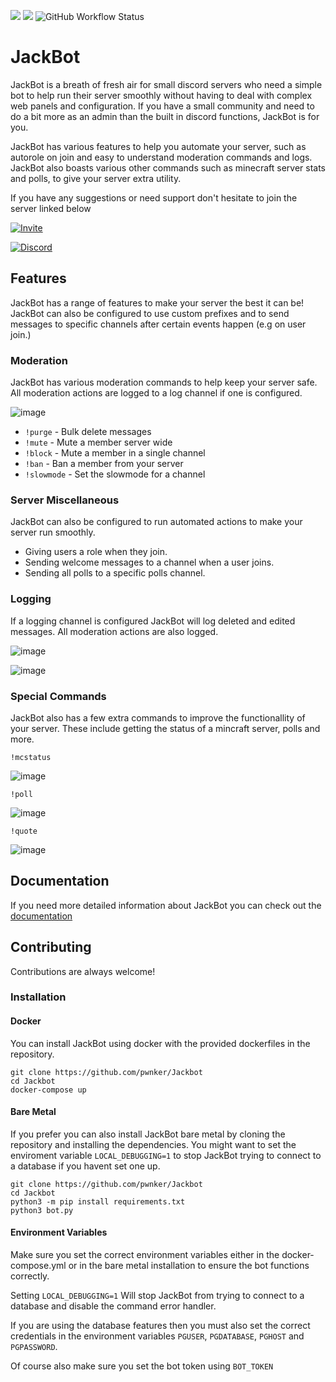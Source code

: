 
<a target="_blank" href="LICENSE" title="License: MIT"><img src="https://img.shields.io/badge/License-MIT-blue.svg"></a>
<a target="_blank" href="https://www.python.org/downloads/" title="Python version"><img src="https://img.shields.io/badge/python-3.9.4-green.svg"></a>
![GitHub Workflow Status](https://img.shields.io/github/workflow/status/pwnker/jackbot/Basic%20Lint)



# JackBot

JackBot is a breath of fresh air for small discord servers who need a simple bot to help run their server smoothly without having to deal with complex web panels and configuration. If you have a small community and need to do a bit more as an admin than the built in discord functions, JackBot is for you.

JackBot has various features to help you automate your server, such as autorole on join and easy to understand moderation commands and logs. JackBot also boasts various other commands such as minecraft server stats and polls, to give your server extra utility.

If you have any suggestions or need support don't hesitate to join the server linked below

[![Invite](https://img.shields.io/website?style=for-the-badge&up_message=Invite%20Jackbot&label=&up_color=%236F85CDFF&url=https%3A%2F%2Fpwnker.com)](https://pwnker.com)

[![Discord](https://img.shields.io/discord/827894573711228948?color=%236F85CDFF&logo=discord&style=for-the-badge&label=Support)](https://pwnker.com/discord) 
## Features
JackBot has a range of features to make your server the best it can be! JackBot can also be configured to use custom prefixes and to send messages to specific channels after certain events happen (e.g on user join.)

### Moderation
JackBot has various moderation commands to help keep your server safe. All moderation actions are logged to a log channel if one is configured.

![image](https://user-images.githubusercontent.com/56278210/115973455-fd422480-a54c-11eb-926b-6e4889676e2b.png)

 - `!purge` - Bulk delete messages
 - `!mute` - Mute a member server wide
 - `!block` - Mute a member in a single channel
 - `!ban` - Ban a member from your server
 - `!slowmode` - Set the slowmode for a channel

 ### Server Miscellaneous
 JackBot can also be configured to run automated actions to make your server run smoothly.
 
 - Giving users a role when they join.
 - Sending welcome messages to a channel when a user joins.
 - Sending all polls to a specific polls channel.

 ### Logging
 If a logging channel is configured JackBot will log deleted and edited messages. All moderation actions are also logged.

![image](https://user-images.githubusercontent.com/56278210/115974873-d89f7a00-a557-11eb-8413-961e80d27021.png)

![image](https://user-images.githubusercontent.com/56278210/115974638-fc61c080-a555-11eb-839d-be8095cf2f1a.png)

### Special Commands

JackBot also has a few extra commands to improve the functionallity of your server. These include getting the status of a mincraft server, polls and more.

`!mcstatus`

 ![image](https://user-images.githubusercontent.com/56278210/115974607-cde3e580-a555-11eb-8967-e77a965757e7.png)


 `!poll`

 ![image](https://user-images.githubusercontent.com/56278210/115974594-befd3300-a555-11eb-87db-b682a7e1e4b1.png)


 `!quote`

 ![image](https://user-images.githubusercontent.com/56278210/115974570-9b39ed00-a555-11eb-9f22-3a58770cf0ea.png)


## Documentation

If you need more detailed information about JackBot you can check out the [documentation](https://github.com/pwnker/Jackbot/wiki)

  
## Contributing

Contributions are always welcome!


### Installation

#### Docker
You can install JackBot using docker with the provided dockerfiles in the repository.

```
git clone https://github.com/pwnker/Jackbot
cd Jackbot
docker-compose up
```

#### Bare Metal
If you prefer you can also install JackBot bare metal by cloning the repository and installing the dependencies. You might want to set the enviroment variable `LOCAL_DEBUGGING=1` to stop JackBot trying to connect to a database if you havent set one up.
```
git clone https://github.com/pwnker/Jackbot
cd Jackbot
python3 -m pip install requirements.txt
python3 bot.py
``` 
#### Environment Variables

Make sure you set the correct environment variables either in the docker-compose.yml or in the bare metal installation to ensure the bot functions correctly.

Setting `LOCAL_DEBUGGING=1` Will stop JackBot from trying to connect to a database and disable the command error handler.

If you are using the database features then you must also set the correct credentials in the environment variables `PGUSER`, `PGDATABASE`, `PGHOST` and `PGPASSWORD`.

Of course also make sure you set the bot token using `BOT_TOKEN` 
